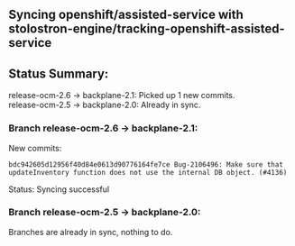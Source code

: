 ## Syncing openshift/assisted-service with stolostron-engine/tracking-openshift-assisted-service

## Status Summary:

release-ocm-2.6 -> backplane-2.1: Picked up 1 new commits.  
release-ocm-2.5 -> backplane-2.0: Already in sync.  

### Branch release-ocm-2.6 -> backplane-2.1:

New commits:

```
bdc942605d12956f40d84e0613d90776164fe7ce Bug-2106496: Make sure that updateInventory function does not use the internal DB object. (#4136)
```

Status: Syncing successful

### Branch release-ocm-2.5 -> backplane-2.0:

Branches are already in sync, nothing to do.
